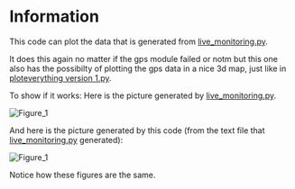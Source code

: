 # Information

This code can plot the data that is generated from [live_monitoring.py]( https://github.com/HugoBruins/cancatchers/tree/master/python/live_monitoring "live_monitoring").

It does this again no matter if the gps module failed or notm but this one also has the possibilty of plotting the gps data in a nice 3d map, just like in [ploteverything version 1.py](https://github.com/HugoBruins/cancatchers/tree/master/python/Plot%20everything "ploteverything version 1").

To show if it works: Here is the picture generated by [live_monitoring.py]( https://github.com/HugoBruins/cancatchers/tree/master/python/live_monitoring "live_monitoring").

![Figure_1](https://user-images.githubusercontent.com/25268098/122445812-35407380-cfa2-11eb-8ee4-9ee0942ef341.png)

And here is the picture generated by this code (from the text file that [live_monitoring.py]( https://github.com/HugoBruins/cancatchers/tree/master/python/live_monitoring "live_monitoring") generated):

![Figure_1](https://user-images.githubusercontent.com/25268098/122452031-17c2d800-cfa9-11eb-8f52-7aad126e3314.png)

Notice how these figures are the same. 
